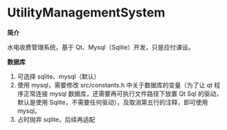 # UtilityManagementSystem

**简介**

水电收费管理系统，基于 Qt、Mysql（Sqlite）开发，只是应付课设。

**数据库**

1. 可选择 sqlite、mysql（默认）
2. 使用 mysql，需要修改 src/constants.h 中关于数据库的变量（为了让 qt 程序正常连接 mysql 数据库，还需要再可执行文件路径下放置 Qt Sql 的驱动，默认是使用 Sqlite，不需要任何驱动），及取消第五行的注释，即可使用 mysql。
3. 占时抛弃 sqlite，后续再适配